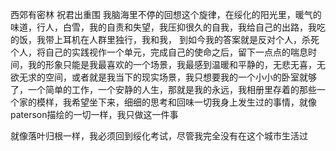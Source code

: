 西郊有密林 祝君出重围
我脑海里不停的回想这个旋律，在绥化的阳光里，暖气的味道，行人，白雪，我的自责和失望，我压抑很久的自我，我给自己的出路，我吃的饭，我带上耳机在人群里独行，我和我，
到如今我的答案就是反对个人，杀死个人，将自己的实践视作一个单元，完成自己的使命之后，留下一点点的喘息时间，我的形象只能是我最喜欢的一个场景，我最感到温暖和平静的，无悲无喜，无欲无求的空间，或者就是我当下的现实场景，我只想要我的一个小小的卧室就够了，一个简单的工作，一个安静的人生，那就是我的永远，我相册里存着的那些一个家的模样，我希望坐下来，细细的思考和回味一切我身上发生过的事情，就像paterson描绘的一切一样，我只做这一件事

就像落叶归根一样，我必须回到绥化考试，尽管我完全没有在这个城市生活过